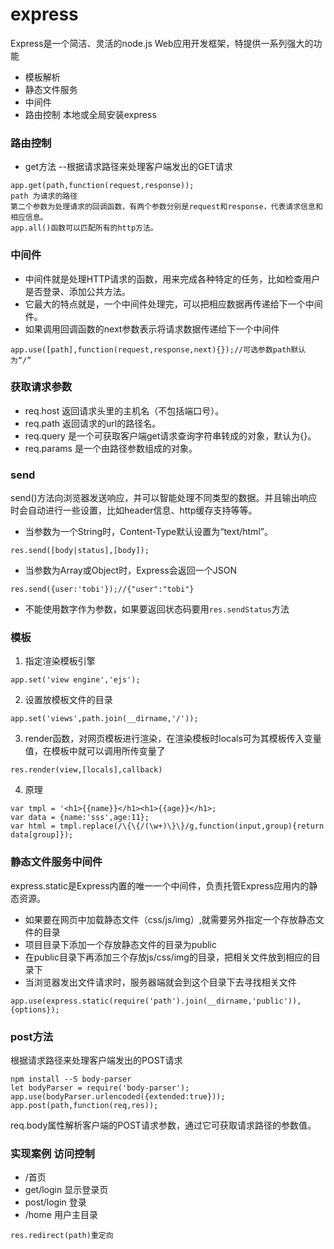# express
Express是一个简洁、灵活的node.js Web应用开发框架，特提供一系列强大的功能
- 模板解析
- 静态文件服务
- 中间件
- 路由控制
本地或全局安装express
### 路由控制
- get方法 --根据请求路径来处理客户端发出的GET请求
``` 
app.get(path,function(request,response));
path 为请求的路径
第二个参数为处理请求的回调函数，有两个参数分别是request和response，代表请求信息和相应信息。
app.all()函数可以匹配所有的http方法。
```
### 中间件
- 中间件就是处理HTTP请求的函数，用来完成各种特定的任务，比如检查用户是否登录、添加公共方法。
- 它最大的特点就是，一个中间件处理完，可以把相应数据再传递给下一个中间件。
- 如果调用回调函数的next参数表示将请求数据传递给下一个中间件
``` 
app.use([path],function(request,response,next){});//可选参数path默认为“/”
```
### 获取请求参数
- req.host 返回请求头里的主机名（不包括端口号）。
- req.path 返回请求的url的路径名。
- req.query 是一个可获取客户端get请求查询字符串转成的对象，默认为{}。
- req.params 是一个由路径参数组成的对象。

### send
send()方法向浏览器发送响应，并可以智能处理不同类型的数据。并且输出响应时会自动进行一些设置，比如header信息、http缓存支持等等。
- 当参数为一个String时，Content-Type默认设置为“text/html”。
``` 
res.send([body|status],[body]);
```
- 当参数为Array或Object时，Express会返回一个JSON
``` 
res.send({user:'tobi'});//{"user":"tobi"}
```
- 不能使用数字作为参数，如果要返回状态码要用`res.sendStatus`方法

### 模板
1. 指定渲染模板引擎
``` 
app.set('view engine','ejs');
```
2. 设置放模板文件的目录
``` 
app.set('views',path.join(__dirname,'/'));
```
3. render函数，对网页模板进行渲染，在渲染模板时locals可为其模板传入变量值，在模板中就可以调用所传变量了
``` 
res.render(view,[locals],callback)
```
4. 原理
``` 
var tmpl = '<h1>{{name}}</h1><h1>{{age}}</h1>;
var data = {name:'sss',age:11};
var html = tmpl.replace(/\{\{/(\w+)\}\}/g,function(input,group){return data[group]});
```
### 静态文件服务中间件
express.static是Express内置的唯一一个中间件，负责托管Express应用内的静态资源。
- 如果要在网页中加载静态文件（css/js/img）,就需要另外指定一个存放静态文件的目录
- 项目目录下添加一个存放静态文件的目录为public
- 在public目录下再添加三个存放js/css/img的目录，把相关文件放到相应的目录下
- 当浏览器发出文件请求时，服务器端就会到这个目录下去寻找相关文件
``` 
app.use(express.static(require('path').join(__dirname,'public')),{options});
```
### post方法
根据请求路径来处理客户端发出的POST请求
````  
npm install --S body-parser
let bodyParser = require('body-parser');
app.use(bodyParser.urlencoded({extended:true}));
app.post(path,function(req,res));
````
req.body属性解析客户端的POST请求参数，通过它可获取请求路径的参数值。

### 实现案例 访问控制
- /首页
- get/login 显示登录页
- post/login 登录
- /home 用户主目录

``` 
res.redirect(path)重定向
```


